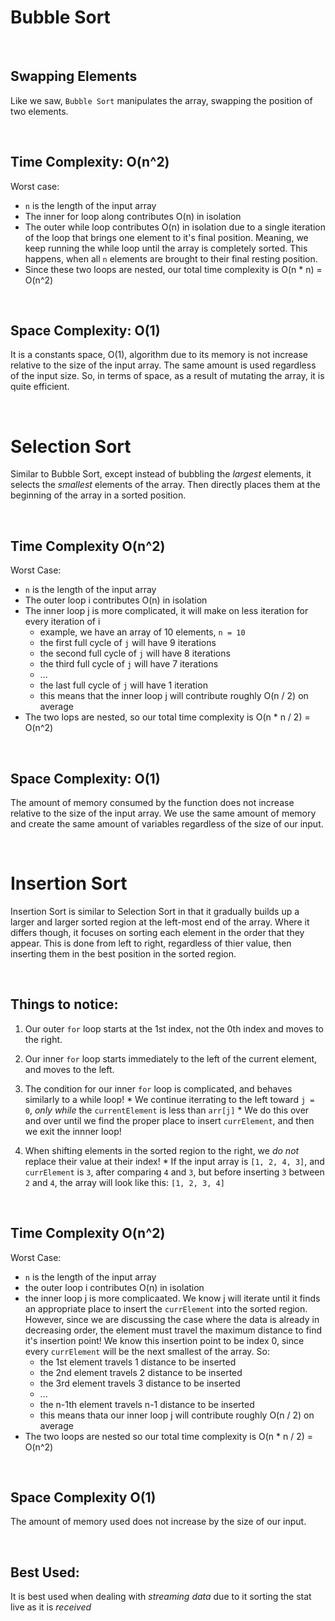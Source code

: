 # Bubble Sort

&nbsp;

## Swapping Elements

Like we saw, `Bubble Sort` manipulates the array, swapping the position of two elements. 

&nbsp;

## Time Complexity: O(n^2)

Worst case:
  * `n` is the length of the input array
  * The inner for loop along contributes O(n) in isolation
  * The outer while loop contributes O(n) in isolation due to a single iteration
    of the loop that brings one element to it's final position. Meaning, we keep 
    running the while loop until the array is completely sorted. This happens, 
    when all `n` elements are brought to their final resting position. 
  * Since these two loops are nested, our total time complexity is O(n * n) = O(n^2)

&nbsp;

## Space Complexity: O(1)

It is a constants space, O(1), algorithm due to its memory is not increase relative
to the size of the input array. The same amount is used regardless of the input size.
So, in terms of space, as a result of mutating the array, it is quite efficient. 

&nbsp;

# Selection Sort

Similar to Bubble Sort, except instead of bubbling the *largest* elements, it selects
the *smallest* elements of the array. Then directly places them at the beginning of the array in a sorted position. 

&nbsp;

## Time Complexity O(n^2)

Worst Case:
  * `n` is the length of the input array
  * The outer loop i contributes O(n) in isolation
  * The inner loop j is more complicated, it will make on less iteration for every
    iteration of i
    * example, we have an array of 10 elements, `n = 10`
    * the first full cycle of `j` will have 9 iterations
    * the second full cycle of `j` will have 8 iterations
    * the third full cycle of `j` will have 7 iterations
    * ...
    * the last full cycle of `j` will have 1 iteration
    * this means that the inner loop j will contribute roughly O(n / 2) on average
  * The two lops are nested, so our total time complexity is O(n * n / 2) = O(n^2)

&nbsp;

## Space Complexity: O(1)

The amount of memory consumed by the function does not increase relative to the size
of the input array. We use the same amount of memory and create the same amount of 
variables regardless of the size of our input.

&nbsp;

# Insertion Sort

Insertion Sort is similar to Selection Sort in that it gradually builds up a larger
and larger sorted region at the left-most end of the array. Where it differs though,
it focuses on sorting each element in the order that they appear. This is done from
left to right, regardless of thier value, then inserting them in the best position in
the sorted region. 

&nbsp;

## Things to notice:
  1. Our outer `for` loop starts at the 1st index, not the 0th index and moves to the right.
  2. Our inner `for` loop starts immediately to the left of the current element, and moves to the left.
  3. The condition for our inner `for` loop is complicated, and behaves similarly to a while loop!
    * We continue iterrating to the left toward `j = 0`, *only while* the `currentElement` is less than `arr[j]`
    * We do this over and over until we find the proper place to insert `currElement`, and then we exit the innner loop!
  
  4. When shifting elements in the sorted region to the right, we *do not* replace their value at their index!
    * If the input array is `[1, 2, 4, 3]`, and `currElement` is `3`, after comparing `4` and `3`, but before inserting `3` between `2` and `4`, the array will look like this: `[1, 2, 3, 4]`

&nbsp;

## Time Complexity O(n^2)

Worst Case:
  * `n` is the length of the input array
  * the outer loop i contributes O(n) in isolation
  * the inner loop j is more complicaated. We know j will iterate until it finds
    an appropriate place to insert the `currElement` into the sorted region. However, since we are discussing the case where the data is already in decreasing order, the element must travel the maximum distance to find it's insertion point! We know this insertion point to be index 0, since every `currElement` will be the next smallest of the array. So:
      * the 1st element travels 1 distance to be inserted
      * the 2nd element travels 2 distance to be inserted
      * the 3rd element travels 3 distance to be inserted
      * ...
      * the n-1th element travels n-1 distance to be inserted
      * this means thata our inner loop j will contribute roughly O(n / 2) on average
  * The two loops are nested so our total time complexity is O(n * n / 2) = O(n^2)

&nbsp;

## Space Complexity O(1)

The amount of memory used does not increase by the size of our input. 

&nbsp;

## Best Used:

It is best used when dealing with *streaming data* due to it sorting the stat live as it is *received*